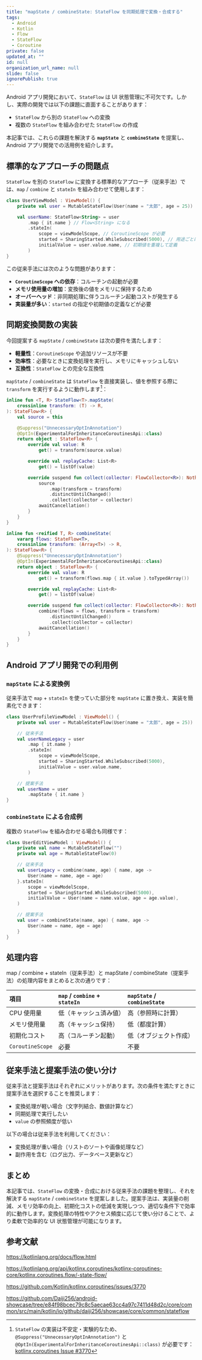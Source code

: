 ```yaml
---
title: "mapState / combineState: StateFlow を同期処理で変換・合成する"
tags:
  - Android
  - Kotlin
  - Flow
  - StateFlow
  - Coroutine
private: false
updated_at: ""
id: null
organization_url_name: null
slide: false
ignorePublish: true
---
```


Android アプリ開発において、`StateFlow` は UI 状態管理に不可欠です。しかし、実際の開発では以下の課題に直面することがあります：

- `StateFlow` から別の `StateFlow` への変換
- 複数の `StateFlow` を組み合わせた `StateFlow` の作成

本記事では、これらの課題を解決する **`mapState`** と **`combineState`** を提案し、Android アプリ開発での活用例を紹介します。

## 標準的なアプローチの問題点

`StateFlow` を別の `StateFlow` に変換する標準的なアプローチ（従来手法）では、`map` / `combine` と `stateIn` を組み合わせて使用します：

```kotlin
class UserViewModel : ViewModel() {
    private val user = MutableStateFlow(User(name = "太郎", age = 25))

    val userName: StateFlow<String> = user
        .map { it.name } // Flow<String> になる
        .stateIn(
            scope = viewModelScope, // CoroutineScope が必要
            started = SharingStarted.WhileSubscribed(5000), // 用途ごとに選択
            initialValue = user.value.name, // 初期値を重複して定義
        )
}
```

この従来手法には次のような問題があります：

- **`CoroutineScope` への依存**：コルーチンの起動が必要
- **メモリ使用量の増加**：変換後の値をメモリに保持するため
- **オーバーヘッド**：非同期処理に伴うコルーチン起動コストが発生する
- **実装量が多い**：`started` の指定や初期値の定義などが必要

## 同期変換関数の実装

今回提案する `mapState` / `combineState` は次の要件を満たします：

- **軽量性**：`CoroutineScope` や追加リソースが不要
- **効率性**：必要なときに変換処理を実行し、メモリにキャッシュしない
- **互換性**：`StateFlow` との完全な互換性

`mapState` / `combineState` は `StateFlow` を直接実装し、値を参照する際に `transform` を実行するように動作します[^suppress-optin]：

[^suppress-optin]: `StateFlow` の実装は不安定・実験的なため、`@Suppress("UnnecessaryOptInAnnotation")` と `@OptIn(ExperimentalForInheritanceCoroutinesApi::class)` が必要です：[kotlinx.coroutines Issue #3770](https://github.com/Kotlin/kotlinx.coroutines/issues/3770)

```kotlin
inline fun <T, R> StateFlow<T>.mapState(
    crossinline transform: (T) -> R,
): StateFlow<R> {
    val source = this

    @Suppress("UnnecessaryOptInAnnotation")
    @OptIn(ExperimentalForInheritanceCoroutinesApi::class)
    return object : StateFlow<R> {
        override val value: R
            get() = transform(source.value)

        override val replayCache: List<R>
            get() = listOf(value)

        override suspend fun collect(collector: FlowCollector<R>): Nothing {
            source
                .map(transform = transform)
                .distinctUntilChanged()
                .collect(collector = collector)
            awaitCancellation()
        }
    }
}
```

```kotlin
inline fun <reified T, R> combineState(
    vararg flows: StateFlow<T>,
    crossinline transform: (Array<T>) -> R,
): StateFlow<R> {
    @Suppress("UnnecessaryOptInAnnotation")
    @OptIn(ExperimentalForInheritanceCoroutinesApi::class)
    return object : StateFlow<R> {
        override val value: R
            get() = transform(flows.map { it.value }.toTypedArray())

        override val replayCache: List<R>
            get() = listOf(value)

        override suspend fun collect(collector: FlowCollector<R>): Nothing {
            combine(flows = flows, transform = transform)
                .distinctUntilChanged()
                .collect(collector = collector)
            awaitCancellation()
        }
    }
}
```

## Android アプリ開発での利用例

### `mapState` による変換例

従来手法で `map` + `stateIn` を使っていた部分を `mapState` に置き換え、実装を簡素化できます：

```kotlin
class UserProfileViewModel : ViewModel() {
    private val user = MutableStateFlow(User(name = "太郎", age = 25))

    // 従来手法
    val userNameLegacy = user
        .map { it.name }
        .stateIn(
            scope = viewModelScope,
            started = SharingStarted.WhileSubscribed(5000),
            initialValue = user.value.name,
        )

    // 提案手法
    val userName = user
        .mapState { it.name }
}
```

### `combineState` による合成例

複数の `StateFlow` を組み合わせる場合も同様です：

```kotlin
class UserEditViewModel : ViewModel() {
    private val name = MutableStateFlow("")
    private val age = MutableStateFlow(0)

    // 従来手法
    val userLegacy = combine(name, age) { name, age ->
        User(name = name, age = age)
    }.stateIn(
        scope = viewModelScope,
        started = SharingStarted.WhileSubscribed(5000),
        initialValue = User(name = name.value, age = age.value),
    )

    // 提案手法
    val user = combineState(name, age) { name, age ->
        User(name = name, age = age)
    }
}
```

## 処理内容

map / combine + stateIn（従来手法）と mapState / combineState（提案手法）の処理内容をまとめると次の通りです：

| 項目             | `map` / `combine` + `stateIn` | `mapState` / `combineState` |
| :--------------- | :---------------------------- | :-------------------------- |
| CPU 使用量       | 低（キャッシュ済み値）        | 高（参照時に計算）          |
| メモリ使用量     | 高（キャッシュ保持）          | 低（都度計算）              |
| 初期化コスト     | 高（コルーチン起動）          | 低（オブジェクト作成）      |
| `CoroutineScope` | 必要                          | 不要                        |

## 従来手法と提案手法の使い分け

従来手法と提案手法はそれぞれにメリットがあります。次の条件を満たすときに提案手法を選択することを推奨します：

- 変換処理が軽い場合（文字列結合、数値計算など）
- 同期処理で実行したい
- `value` の参照頻度が低い

以下の場合は従来手法を利用してください：

- 変換処理が重い場合（リストのソートや画像処理など）
- 副作用を含む（ログ出力、データベース更新など）

## まとめ

本記事では、`StateFlow` の変換・合成における従来手法の課題を整理し、それを解決する `mapState` / `combineState` を提案しました。提案手法は、実装量の削減、メモリ効率の向上、初期化コストの低減を実現しつつ、適切な条件下で効率的に動作します。変換処理の特性やアクセス頻度に応じて使い分けることで、より柔軟で効率的な UI 状態管理が可能になります。

## 参考文献

https://kotlinlang.org/docs/flow.html

https://kotlinlang.org/api/kotlinx.coroutines/kotlinx-coroutines-core/kotlinx.coroutines.flow/-state-flow/

https://github.com/Kotlin/kotlinx.coroutines/issues/3770

https://github.com/Daiji256/android-showcase/tree/e84f98bcec79c8c5aecae63cc4a97c7411d48d2c/core/common/src/main/kotlin/io/github/daiji256/showcase/core/common/stateflow
